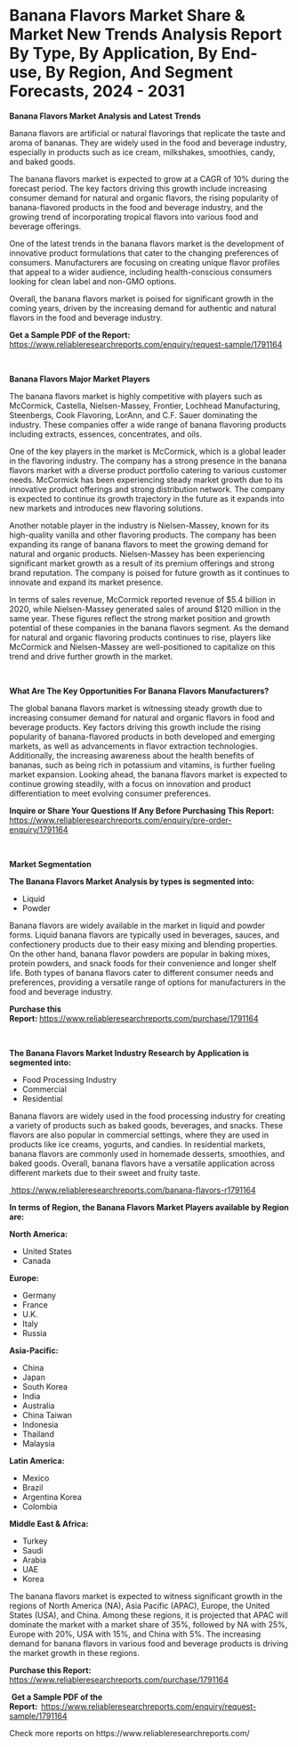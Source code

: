 <p><h1>Banana Flavors Market Share & Market New Trends Analysis Report By Type, By Application, By End-use, By Region, And Segment Forecasts, 2024 - 2031</h1></p><p><strong>Banana Flavors Market Analysis and Latest Trends</strong></p>
<p><p>Banana flavors are artificial or natural flavorings that replicate the taste and aroma of bananas. They are widely used in the food and beverage industry, especially in products such as ice cream, milkshakes, smoothies, candy, and baked goods.</p><p>The banana flavors market is expected to grow at a CAGR of 10% during the forecast period. The key factors driving this growth include increasing consumer demand for natural and organic flavors, the rising popularity of banana-flavored products in the food and beverage industry, and the growing trend of incorporating tropical flavors into various food and beverage offerings.</p><p>One of the latest trends in the banana flavors market is the development of innovative product formulations that cater to the changing preferences of consumers. Manufacturers are focusing on creating unique flavor profiles that appeal to a wider audience, including health-conscious consumers looking for clean label and non-GMO options.</p><p>Overall, the banana flavors market is poised for significant growth in the coming years, driven by the increasing demand for authentic and natural flavors in the food and beverage industry.</p></p>
<p><strong>Get a Sample PDF of the Report:&nbsp;</strong> <a href="https://www.reliableresearchreports.com/enquiry/request-sample/1791164">https://www.reliableresearchreports.com/enquiry/request-sample/1791164</a></p>
<p>&nbsp;</p>
<p><strong>Banana Flavors Major Market Players</strong></p>
<p><p>The banana flavors market is highly competitive with players such as McCormick, Castella, Nielsen-Massey, Frontier, Lochhead Manufacturing, Steenbergs, Cook Flavoring, LorAnn, and C.F. Sauer dominating the industry. These companies offer a wide range of banana flavoring products including extracts, essences, concentrates, and oils.</p><p>One of the key players in the market is McCormick, which is a global leader in the flavoring industry. The company has a strong presence in the banana flavors market with a diverse product portfolio catering to various customer needs. McCormick has been experiencing steady market growth due to its innovative product offerings and strong distribution network. The company is expected to continue its growth trajectory in the future as it expands into new markets and introduces new flavoring solutions.</p><p>Another notable player in the industry is Nielsen-Massey, known for its high-quality vanilla and other flavoring products. The company has been expanding its range of banana flavors to meet the growing demand for natural and organic products. Nielsen-Massey has been experiencing significant market growth as a result of its premium offerings and strong brand reputation. The company is poised for future growth as it continues to innovate and expand its market presence.</p><p>In terms of sales revenue, McCormick reported revenue of $5.4 billion in 2020, while Nielsen-Massey generated sales of around $120 million in the same year. These figures reflect the strong market position and growth potential of these companies in the banana flavors segment. As the demand for natural and organic flavoring products continues to rise, players like McCormick and Nielsen-Massey are well-positioned to capitalize on this trend and drive further growth in the market.</p></p>
<p>&nbsp;</p>
<p><strong>What Are The Key Opportunities For Banana Flavors Manufacturers?</strong></p>
<p><p>The global banana flavors market is witnessing steady growth due to increasing consumer demand for natural and organic flavors in food and beverage products. Key factors driving this growth include the rising popularity of banana-flavored products in both developed and emerging markets, as well as advancements in flavor extraction technologies. Additionally, the increasing awareness about the health benefits of bananas, such as being rich in potassium and vitamins, is further fueling market expansion. Looking ahead, the banana flavors market is expected to continue growing steadily, with a focus on innovation and product differentiation to meet evolving consumer preferences.</p></p>
<p><strong>Inquire or Share Your Questions If Any Before Purchasing This Report:</strong> <a href="https://www.reliableresearchreports.com/enquiry/pre-order-enquiry/1791164">https://www.reliableresearchreports.com/enquiry/pre-order-enquiry/1791164</a></p>
<p>&nbsp;</p>
<p><strong>Market Segmentation</strong></p>
<p><strong>The Banana Flavors Market Analysis by types is segmented into:</strong></p>
<p><ul><li>Liquid</li><li>Powder</li></ul></p>
<p><p>Banana flavors are widely available in the market in liquid and powder forms. Liquid banana flavors are typically used in beverages, sauces, and confectionery products due to their easy mixing and blending properties. On the other hand, banana flavor powders are popular in baking mixes, protein powders, and snack foods for their convenience and longer shelf life. Both types of banana flavors cater to different consumer needs and preferences, providing a versatile range of options for manufacturers in the food and beverage industry.</p></p>
<p><strong>Purchase this Report:&nbsp;</strong><a href="https://www.reliableresearchreports.com/purchase/1791164">https://www.reliableresearchreports.com/purchase/1791164</a></p>
<p>&nbsp;</p>
<p><strong>The Banana Flavors Market Industry Research by Application is segmented into:</strong></p>
<p><ul><li>Food Processing Industry</li><li>Commercial</li><li>Residential</li></ul></p>
<p><p>Banana flavors are widely used in the food processing industry for creating a variety of products such as baked goods, beverages, and snacks. These flavors are also popular in commercial settings, where they are used in products like ice creams, yogurts, and candies. In residential markets, banana flavors are commonly used in homemade desserts, smoothies, and baked goods. Overall, banana flavors have a versatile application across different markets due to their sweet and fruity taste.</p></p>
<p><a href="https://www.reliableresearchreports.com/banana-flavors-r1791164">&nbsp;https://www.reliableresearchreports.com/banana-flavors-r1791164</a></p>
<p><strong>In terms of Region, the Banana Flavors Market Players available by Region are:</strong></p>
<p>
    <p> <strong> North America: </strong>
        <ul>
            <li>United States</li>
            <li>Canada</li>
        </ul>
        </p> 
    <p> <strong> Europe: </strong>
        <ul>
            <li>Germany</li>
            <li>France</li>
            <li>U.K.</li>
            <li>Italy</li>
            <li>Russia</li>
        </ul>
        </p> 
    <p> <strong> Asia-Pacific: </strong>
        <ul>
            <li>China</li>
            <li>Japan</li>
            <li>South Korea</li>
            <li>India</li>
            <li>Australia</li>
            <li>China Taiwan</li>
            <li>Indonesia</li>
            <li>Thailand</li>
            <li>Malaysia</li>
        </ul>
        </p> 
    <p> <strong> Latin America: </strong>
        <ul>
            <li>Mexico</li>
            <li>Brazil</li>
            <li>Argentina Korea</li>
            <li>Colombia</li>
        </ul>
        </p> 
    <p> <strong> Middle East & Africa: </strong>
        <ul>
            <li>Turkey</li>
            <li>Saudi</li>
            <li>Arabia</li>
            <li>UAE</li>
            <li>Korea</li>
        </ul>
    </p>
    </p>
<p><p>The banana flavors market is expected to witness significant growth in the regions of North America (NA), Asia Pacific (APAC), Europe, the United States (USA), and China. Among these regions, it is projected that APAC will dominate the market with a market share of 35%, followed by NA with 25%, Europe with 20%, USA with 15%, and China with 5%. The increasing demand for banana flavors in various food and beverage products is driving the market growth in these regions.</p></p>
<p><strong>Purchase this Report: </strong><a href="https://www.reliableresearchreports.com/purchase/1791164">https://www.reliableresearchreports.com/purchase/1791164</a></p>
<p>&nbsp;<strong>Get a Sample PDF of the Report:&nbsp;&nbsp;</strong><a href="https://www.reliableresearchreports.com/enquiry/request-sample/1791164">https://www.reliableresearchreports.com/enquiry/request-sample/1791164</a></p>
<p><strong></strong></p>
<p>Check more reports on https://www.reliableresearchreports.com/</p>